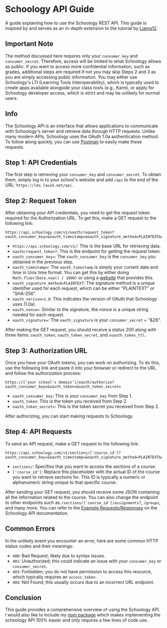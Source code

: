 # Schoology API Guide
A guide explaining how to use the Schoology REST API. This guide is inspired by and serves as an in-depth extension to the tutorial by [Liamq12](https://github.com/Liamq12/Schoology-API).

## Important Note
The method discussed here requires only your `consumer_key` and `consumer_secret`. Therefore, access will be limited to what Schoology allows as public. If you want to access more confidential information, such as grades, additional steps are required if not you may skip Steps 2 and 3 as you are simply accessing public information. You may either use Schoology's LTI (Learning Tools Interoperability), which is typically used to create apps available alongside your class tools (e.g., Kami), or apply for Schoology developer access, which is strict and may be unlikely for normal users.

## Info
The Schoology API is an interface that allows applications to communicate with Schoology's server and retrieve data through HTTP requests. Unlike many modern APIs, Schoology uses the OAuth 1.0a authentication method. To follow along quickly, you can use [Postman](https://www.postman.com/) to easily make these requests.
## Step 1: API Credentials
The first step is retrieving your `consumer_key` and `consumer_secret`. To obtain them, simply log in to your school's website and add `/api` to the end of the URL: `https://lms.lausd.net/api`.

## Step 2: Request Token
After obtaining your API credentials, you need to get the request token required for the Authorization URL. To get this, make a GET request to the following link:

```
https://api.schoology.com/v1/oauth/request_token?oauth_consumer_key=&oauth_timestamp=&oauth_signature_method=PLAINTEXT&oauth_version=1.0&oauth_nonce=&oauth_signature=
```
- `https://api.schoology.com/v1/`: This is the base URL for retrieving data.
- `oauth/request_token?`: This is the endpoint for getting the request token.
- `oauth_consumer_key=`: The `oauth_consumer_key` is the `consumer_key` you obtained in the previous step.
- `oauth_timestamp=`: The `oauth_timestamp` is simply your current date and time in Unix time format. You can get this by either doing `Math.floor(Date.now() / 1000)` or using a [website](https://www.unixtimestamp.com/#:~:text=Epoch%20and%20unix%20timestamp%20converter%20for%20developers.%20Date%20and) that provides this.
- `oauth_signature_method=PLAINTEXT`: The signature method is a unique identifier used for each request, which can be either "PLAINTEXT" or "SHA-256".
- `oauth_version=1.0`: This indicates the version of OAuth that Schoology uses (1.0a).
- `oauth_nonce=`: Similar to the signature, the nonce is a unique string needed for each request.
- `oauth_signature=`: The `oauth_signature` is your `consumer_secret` + "&26".

After making the GET request, you should receive a status 200 along with three items: `oauth_token`, `oauth_token_secret`, and `xoauth_token_ttl`.

## Step 3: Authorization URL
Once you have your OAuth tokens, you can work on authorizing. To do this, use the following link and paste it into your browser or redirect to the URL and follow the authorization process:

```
https://['your school's domain']/oauth/authorize?oauth_consumer_key=&oauth_token=&oauth_token_secret=
```
- `oauth_consumer_key`: This is your `consumer_key` from Step 1.
- `oauth_token`: This is the token you received from Step 2.
- `oauth_token_secret=`: This is the token secret you received from Step 2.

After authorizing, you can start making requests to Schoology.

## Step 4: API Requests
To send an API request, make a GET request to the following link:

```
https://api.schoology.com/v1/sections/['course_id']?oauth_consumer_key=&oauth_timestamp=&oauth_signature_method=PLAINTEXT&oauth_version=1.0&oauth_nonce=&oauth_signature=
```
- `sections/`: Specifies that you want to access the sections of a course.
- `['course_id']`: Replace this placeholder with the actual ID of the course you want to retrieve sections for. This ID is typically a numeric or alphanumeric string unique to that specific course.

After sending your GET request, you should receive some JSON containing all the information related to the course. You can also change the endpoint to other endpoints such as `/sections/['course_id']/assignments?`, `/groups`, and many more. You can refer to the [Example Requests/Responses](https://developers.schoology.com/api-documentation/example-requestsresponses/) on the Schoology API documentation.

## Common Errors
In the unlikely event you encounter an error, here are some common HTTP status codes and their meanings:
- `400`: Bad Request; likely due to syntax issues.
- `401`: Unauthorized; this could indicate an issue with your `consumer_key` or `consumer_secret`.
- `403`: Forbidden; you do not have permission to access this resource, which typically requires an `access_token`.
- `404`: Not Found; this usually occurs due to an incorrect URL endpoint.

## Conclusion
This guide provides a comprehensive overview of using the Schoology API. I would also like to include my [npm package](https://github.com/i-nek/Schoology-Wrapper) which makes implementing the schoology API 100% easier and only requires a few lines of code use.

